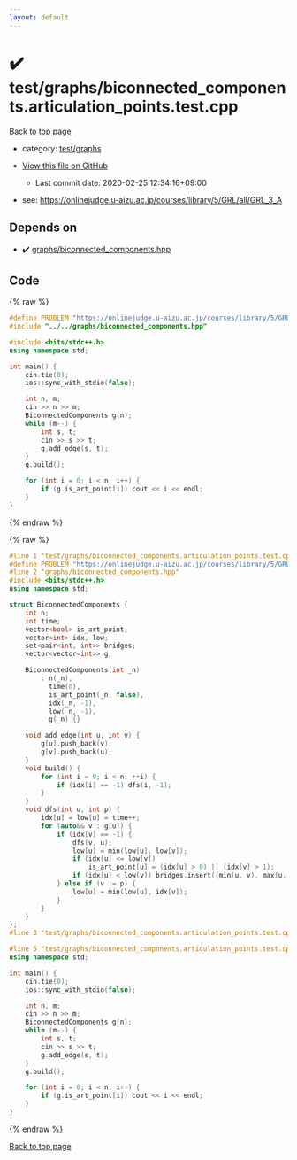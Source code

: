 ```yaml
---
layout: default
---
```


<!-- mathjax config similar to math.stackexchange -->
<script type="text/javascript" async
  src="https://cdnjs.cloudflare.com/ajax/libs/mathjax/2.7.5/MathJax.js?config=TeX-MML-AM_CHTML">
</script>
<script type="text/x-mathjax-config">
  MathJax.Hub.Config({
    TeX: { equationNumbers: { autoNumber: "AMS" }},
    tex2jax: {
      inlineMath: [ ['$','$'] ],
      processEscapes: true
    },
    "HTML-CSS": { matchFontHeight: false },
    displayAlign: "left",
    displayIndent: "2em"
  });
</script>

<script type="text/javascript" src="https://cdnjs.cloudflare.com/ajax/libs/jquery/3.4.1/jquery.min.js"></script>
<script src="https://cdn.jsdelivr.net/npm/jquery-balloon-js@1.1.2/jquery.balloon.min.js" integrity="sha256-ZEYs9VrgAeNuPvs15E39OsyOJaIkXEEt10fzxJ20+2I=" crossorigin="anonymous"></script>
<script type="text/javascript" src="../../../assets/js/copy-button.js"></script>
<link rel="stylesheet" href="../../../assets/css/copy-button.css" />


# :heavy_check_mark: test/graphs/biconnected_components.articulation_points.test.cpp

<a href="../../../index.html">Back to top page</a>

* category: <a href="../../../index.html#2eaf8485dbfd46fcba24af27c0a63ff2">test/graphs</a>
* <a href="{{ site.github.repository_url }}/blob/master/test/graphs/biconnected_components.articulation_points.test.cpp">View this file on GitHub</a>
    - Last commit date: 2020-02-25 12:34:16+09:00


* see: <a href="https://onlinejudge.u-aizu.ac.jp/courses/library/5/GRL/all/GRL_3_A">https://onlinejudge.u-aizu.ac.jp/courses/library/5/GRL/all/GRL_3_A</a>


## Depends on

* :heavy_check_mark: <a href="../../../library/graphs/biconnected_components.hpp.html">graphs/biconnected_components.hpp</a>


## Code

<a id="unbundled"></a>
{% raw %}
```cpp
#define PROBLEM "https://onlinejudge.u-aizu.ac.jp/courses/library/5/GRL/all/GRL_3_A"
#include "../../graphs/biconnected_components.hpp"

#include <bits/stdc++.h>
using namespace std;

int main() {
    cin.tie(0);
    ios::sync_with_stdio(false);

    int n, m;
    cin >> n >> m;
    BiconnectedComponents g(n);
    while (m--) {
        int s, t;
        cin >> s >> t;
        g.add_edge(s, t);
    }
    g.build();

    for (int i = 0; i < n; i++) {
        if (g.is_art_point[i]) cout << i << endl;
    }
}
```
{% endraw %}

<a id="bundled"></a>
{% raw %}
```cpp
#line 1 "test/graphs/biconnected_components.articulation_points.test.cpp"
#define PROBLEM "https://onlinejudge.u-aizu.ac.jp/courses/library/5/GRL/all/GRL_3_A"
#line 2 "graphs/biconnected_components.hpp"
#include <bits/stdc++.h>
using namespace std;

struct BiconnectedComponents {
    int n;
    int time;
    vector<bool> is_art_point;
    vector<int> idx, low;
    set<pair<int, int>> bridges;
    vector<vector<int>> g;

    BiconnectedComponents(int _n)
        : n(_n),
          time(0),
          is_art_point(_n, false),
          idx(_n, -1),
          low(_n, -1),
          g(_n) {}

    void add_edge(int u, int v) {
        g[u].push_back(v);
        g[v].push_back(u);
    }
    void build() {
        for (int i = 0; i < n; ++i) {
            if (idx[i] == -1) dfs(i, -1);
        }
    }
    void dfs(int u, int p) {
        idx[u] = low[u] = time++;
        for (auto&& v : g[u]) {
            if (idx[v] == -1) {
                dfs(v, u);
                low[u] = min(low[u], low[v]);
                if (idx[u] <= low[v])
                    is_art_point[u] = (idx[u] > 0) || (idx[v] > 1);
                if (idx[u] < low[v]) bridges.insert({min(u, v), max(u, v)});
            } else if (v != p) {
                low[u] = min(low[u], idx[v]);
            }
        }
    }
};
#line 3 "test/graphs/biconnected_components.articulation_points.test.cpp"

#line 5 "test/graphs/biconnected_components.articulation_points.test.cpp"
using namespace std;

int main() {
    cin.tie(0);
    ios::sync_with_stdio(false);

    int n, m;
    cin >> n >> m;
    BiconnectedComponents g(n);
    while (m--) {
        int s, t;
        cin >> s >> t;
        g.add_edge(s, t);
    }
    g.build();

    for (int i = 0; i < n; i++) {
        if (g.is_art_point[i]) cout << i << endl;
    }
}

```
{% endraw %}

<a href="../../../index.html">Back to top page</a>

